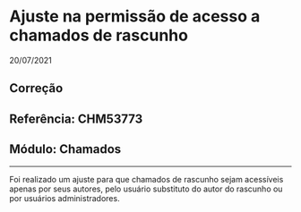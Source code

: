 # Ajuste na permissão de acesso a chamados de rascunho
20/07/2021
## Correção
## Referência: CHM53773
## Módulo: Chamados
***

Foi realizado um ajuste para que chamados de rascunho sejam acessíveis apenas por seus autores, pelo usuário substituto do autor do rascunho ou por usuários administradores.
